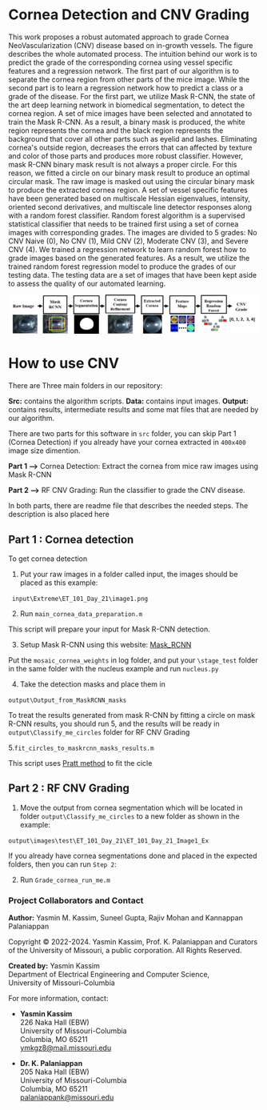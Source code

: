 # Cornea Detection and CNV Grading
This work proposes a robust automated approach to grade Cornea NeoVascularization (CNV) disease based on in-growth vessels. The figure describes the whole automated process. The intuition behind our work is to predict the grade of the corresponding cornea using vessel specific features and a regression network. The first part of our algorithm is to separate the cornea region from other parts of the mice image. While the second part is to learn a regression network how to predict a class or a grade of the disease. For the first part, we utilize Mask R-CNN, the state of the art deep learning network in biomedical segmentation, to detect the cornea region. A set of mice images have been selected and annotated to train the Mask R-CNN. As a result, a binary mask is produced, the white region represents the cornea and the black region represents the background that cover all other parts such as eyelid and lashes. Eliminating cornea's outside region, decreases the errors that can affected by texture and color of those parts and produces more robust classifier. However, mask R-CNN binary mask result is not always a proper circle. For this reason, we fitted a circle on our binary mask result to produce an optimal circular mask. The raw image is masked out using the circular binary mask to produce the extracted cornea region. A set of vessel specific features have been generated based on multiscale Hessian eigenvalues, intensity, oriented second derivatives, and multiscale line detector responses along with a random forest classifier. Random forest algorithm is a supervised statistical classifier that needs to be trained first using a set of cornea images with corresponding grades. The images are divided to 5 grades: No CNV Naive (0), No CNV (1), Mild CNV (2), Moderate CNV (3), and Severe CNV (4). We trained a regression network to learn random forest how to grade images based on the generated features. As a result, we utilize the trained random forest regression model to produce the grades of our testing data. The testing data are a set of images that have been kept aside to assess the quality of our automated learning.

![](/figures/pipeline.png)

# How to use CNV

There are Three main folders in our repository:

**Src:** contains the algorithm scripts.
**Data:** contains input images.
**Output:** contains results, intermediate results and some mat files that are needed by our algorithm. 


There are two parts for this software in ```src``` folder, you can skip Part 1 (Cornea Detection) if you already have your cornea extracted in ```400x400``` image size dimention. 

**Part 1 -->** Cornea Detection: Extract the cornea from mice raw images using Mask R-CNN

**Part 2 -->** RF CNV Grading: Run the classifier to grade the CNV disease.

In both parts, there are readme file that describes the needed steps. The description is also placed here


## Part 1 : Cornea detection 

To get cornea detection

1. Put your raw images in a folder called input, the images should be placed as this example:

``` input\Extreme\ET_101_Day_21\image1.png```

2. Run ```main_cornea_data_preparation.m```

This script will prepare your input for Mask R-CNN detection.

3. Setup Mask R-CNN using this website: [Mask_RCNN](https://github.com/matterport/Mask_RCNN)

Put the ```mosaic_cornea_weights``` in log folder, and put your ```\stage_test``` folder in the same folder with the nucleus example and run ```nucleus.py``` 

4. Take the detection masks and place them in 

```output\Output_from_MaskRCNN_masks```

To treat the results generated from mask R-CNN by fitting a circle on mask R-CNN results, you should run 5, and the results will be ready in ```output\Classify_me_circles``` folder for RF CNV Grading

5.```fit_circles_to_maskrcnn_masks_results.m```
 
This script uses [Pratt method](https://www.mathworks.com/matlabcentral/fileexchange/22643-circle-fit-pratt-method) to fit the cicle


## Part 2 : RF CNV Grading

1. Move the output from cornea segmentation which will be located in folder ```output\Classify_me_circles``` to a new folder as shown in the example:

``` output\images\test\ET_101_Day_21\ET_101_Day_21_Image1_Ex ```

If you already have cornea segmentations done and placed in the expected folders, then you can run ``Step 2``:

2. Run ```Grade_cornea_run_me.m```

### Project Collaborators and Contact

**Author:** Yasmin M. Kassim, Suneel Gupta, Rajiv Mohan and Kannappan Palaniappan

Copyright &copy; 2022-2024. Yasmin Kassim, Prof. K. Palaniappan and Curators of the University of Missouri, a public corporation. All Rights Reserved.

**Created by:** Yasmin Kassim  
Department of Electrical Engineering and Computer Science,  
University of Missouri-Columbia  

For more information, contact:

* **Yasmin Kassim**  
226 Naka Hall (EBW)  
University of Missouri-Columbia  
Columbia, MO 65211  
ymkgz8@mail.missouri.edu  


* **Dr. K. Palaniappan**  
205 Naka Hall (EBW)  
University of Missouri-Columbia  
Columbia, MO 65211  
palaniappank@missouri.edu
